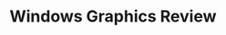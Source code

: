 ---
title: "Windows Graphics Review"
layout: "video"
videoId: "w7ay7QXmo_o"
markers:
    "1:09": "Brief overview of the week's work."
    "2:13": "Capture card considered unneccesary?"
    "3:07": "Value of HREDRAW and VREDRAW"
    "4:48": "Helping the compiler optimize by avoiding unnecessary pointers"
    "6:30": "Explanation of pointer aliasing"
    "11:44": "What difference does it make if I put a declaration inside a loop instead of outside it?"
    "18:30": "Where to get Liberation Mono, the font Casey uses."
    "19:34": "Dealing with global variables more cleanly by bundling them up into structures"
    "28:58": "Making a global backbuffer"
    "29:59": "Explanation of Access Violations"
    "33:16": "Aside about types of errors you find in code"
    "37:12": "GetWindowDimension() created"
    "41:02": "Why keep using Width/Height instead of win32_window_dimension?"
    "43:38": "Changing the backbuffer to be fixed size"
    "47:17": "Full step-through with in-depth analyis of program behavior"
    "52:44": "Deep dive on the size of the stack"
    "55:50": "STACK OVERFLOW ACHIEVED"
    "1:01:45": "Step-through resumed"
    "1:23:35": "Start of Q&A"
    "1:24:06": "Would it be a good or bad idea to get one DeviceContext at the beginning of the program and use that for every iteration of the main loop?"
    "1:26:06": "Chihuahua on speed confirmed"
    "1:26:22": "Why do you tell Windows you handle messages you don't really handle?"
    "1:29:06": "I believe SetStretchBltMode() will allow you to get better quality stretching."
    "1:29:40": "Can you please explain pointer aliasing again?"
    "1:45:47": "SHAME OWL for pointer aliasing explanation fail"
    "1:49:26": "Proper pointer aliasing explanation"
    "1:57:22": "I was under the impression that the stack always grows downwards on little endian architectures, is that not true?"
    "1:58:10": "Can you post interesting e-mails you get to the site?"
    "1:58:31": "The compiler is allowed to, and actually does, assume that two pointers to different types never alias unless one of the types is char or unsigned char"
    "1:59:46": "Win32DisplayBufferInWindow() is taking four unused parameters. WM_PAINT is the only part where we pass those, but we never use them. Will that change?"
    "2:01:02": "Wouldn't it be better to keep comments in the code about the explanations you do?"
    "2:01:27": "Why have BytesPerPixel as a variable? Do you expect it to have different values?"
    "2:03:04": "On the uselessness of const"
---